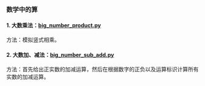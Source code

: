 ### 数学中的算

#### 1. 大数乘法：[big_number_product.py](https://github.com/Anfany/Playing_Math_with_Python3/blob/master/computer/big_number_product.py)
   
   方法：模拟竖式相乘。


#### 2. 大数加、减法：[big_number_sub_add.py](https://github.com/Anfany/Playing_Math_with_Python3/blob/master/computer/big_number_sub_add.py)


   方法：首先给出正实数的加减运算，然后在根据数字的正负以及运算标识计算所有实数的加减运算。



